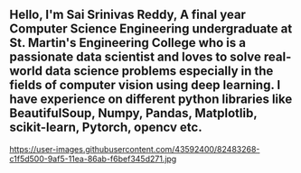 ##                               Hello, I'm Sai Srinivas Reddy, A final year Computer Science Engineering undergraduate at St. Martin's Engineering College who is a passionate data scientist and loves to solve real-world data science problems especially in the fields of computer vision using deep learning. I have experience on different python libraries like BeautifulSoup, Numpy, Pandas, Matplotlib, scikit-learn, Pytorch, opencv etc. 
https://user-images.githubusercontent.com/43592400/82483268-c1f5d500-9af5-11ea-86ab-f6bef345d271.jpg
